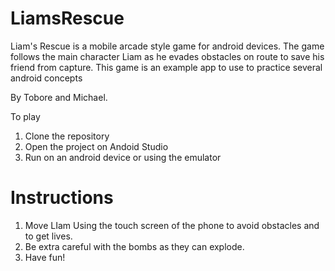 # LiamsRescue
Liam's Rescue is a mobile arcade style game for android devices. The game follows the main character Liam as he evades obstacles on route to save his friend from capture. This game is an example app to use to practice several android concepts


By Tobore and Michael.

To play
1) Clone the repository
2) Open the project on  Andoid Studio
3) Run on an android device or using the emulator

# Instructions
1) Move LIam Using the touch screen of the phone to avoid obstacles and to get lives. 
2) Be extra careful with the bombs as they can explode. 
3) Have fun!
